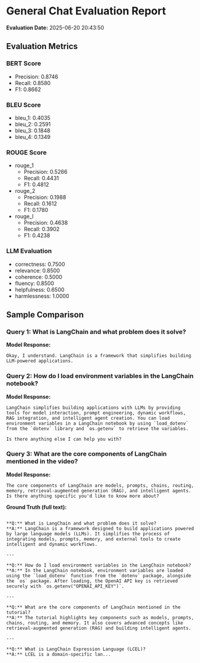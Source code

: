 # General Chat Evaluation Report
**Evaluation Date:** 2025-06-20 20:43:50

## Evaluation Metrics
### BERT Score
- Precision: 0.8746
- Recall: 0.8580
- F1: 0.8662

### BLEU Score
- bleu_1: 0.4035
- bleu_2: 0.2591
- bleu_3: 0.1848
- bleu_4: 0.1349

### ROUGE Score
- rouge_1
  - Precision: 0.5266
  - Recall: 0.4431
  - F1: 0.4812
- rouge_2
  - Precision: 0.1988
  - Recall: 0.1612
  - F1: 0.1780
- rouge_l
  - Precision: 0.4638
  - Recall: 0.3902
  - F1: 0.4238

### LLM Evaluation
- correctness: 0.7500
- relevance: 0.8500
- coherence: 0.5000
- fluency: 0.8500
- helpfulness: 0.6500
- harmlessness: 1.0000

## Sample Comparison

### Query 1: What is LangChain and what problem does it solve?
**Model Response:**
```
Okay, I understand. LangChain is a framework that simplifies building LLM-powered applications.
```

### Query 2: How do I load environment variables in the LangChain notebook?
**Model Response:**
```
LangChain simplifies building applications with LLMs by providing tools for model interaction, prompt engineering, dynamic workflows, RAG integration, and intelligent agent creation. You can load environment variables in a LangChain notebook by using `load_dotenv` from the `dotenv` library and `os.getenv` to retrieve the variables.

Is there anything else I can help you with?
```

### Query 3: What are the core components of LangChain mentioned in the video?
**Model Response:**
```
The core components of LangChain are models, prompts, chains, routing, memory, retrieval-augmented generation (RAG), and intelligent agents. Is there anything specific you'd like to know more about?
```

**Ground Truth (full text):**
```

**Q:** What is LangChain and what problem does it solve?
**A:** LangChain is a framework designed to build applications powered by large language models (LLMs). It simplifies the process of integrating models, prompts, memory, and external tools to create intelligent and dynamic workflows.

---

**Q:** How do I load environment variables in the LangChain notebook?
**A:** In the LangChain notebook, environment variables are loaded using the `load_dotenv` function from the `dotenv` package, alongside the `os` package. After loading, the OpenAI API key is retrieved securely with `os.getenv("OPENAI_API_KEY")`.

---

**Q:** What are the core components of LangChain mentioned in the tutorial?
**A:** The tutorial highlights key components such as models, prompts, chains, routing, and memory. It also covers advanced concepts like retrieval-augmented generation (RAG) and building intelligent agents.

---

**Q:** What is LangChain Expression Language (LCEL)?
**A:** LCEL is a domain-specific lan...
```
